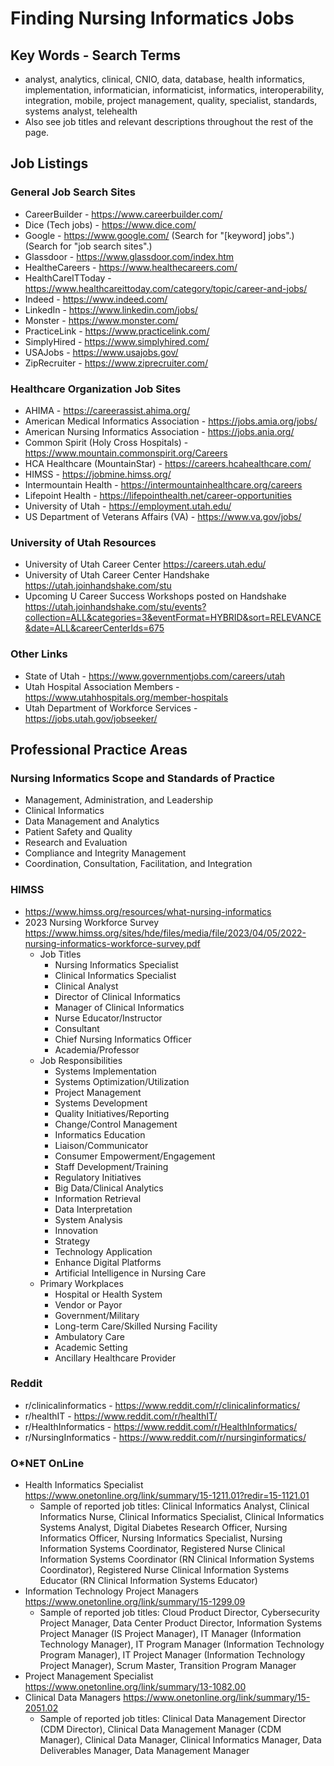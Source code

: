 # Finding Nursing Informatics Jobs

## Key Words - Search Terms

* analyst, analytics, clinical, CNIO, data, database, health informatics, implementation, informatician, informaticist, informatics, interoperability, integration, mobile, project management, quality, specialist, standards, systems analyst, telehealth
* Also see job titles and relevant descriptions throughout the rest of the page.

## Job Listings

### General Job Search Sites

* CareerBuilder - https://www.careerbuilder.com/
* Dice (Tech jobs) - https://www.dice.com/
* Google - https://www.google.com/ (Search for "[keyword] jobs".) (Search for "job search sites".)
* Glassdoor - https://www.glassdoor.com/index.htm
* HealtheCareers - https://www.healthecareers.com/
* HealthCareITToday - https://www.healthcareittoday.com/category/topic/career-and-jobs/
* Indeed - https://www.indeed.com/
* LinkedIn - https://www.linkedin.com/jobs/
* Monster - https://www.monster.com/
* PracticeLink - https://www.practicelink.com/
* SimplyHired - https://www.simplyhired.com/
* USAJobs - https://www.usajobs.gov/
* ZipRecruiter - https://www.ziprecruiter.com/

### Healthcare Organization Job Sites

* AHIMA - https://careerassist.ahima.org/
* American Medical Informatics Association - https://jobs.amia.org/jobs/
* American Nursing Informatics Association - https://jobs.ania.org/
* Common Spirit (Holy Cross Hospitals) - https://www.mountain.commonspirit.org/Careers
* HCA Healthcare (MountainStar) - https://careers.hcahealthcare.com/
* HIMSS - https://jobmine.himss.org/
* Intermountain Health - https://intermountainhealthcare.org/careers
* Lifepoint Health - https://lifepointhealth.net/career-opportunities
* University of Utah - https://employment.utah.edu/
* US Department of Veterans Affairs (VA) - https://www.va.gov/jobs/


### University of Utah Resources

* University of Utah Career Center https://careers.utah.edu/
* University of Utah Career Center Handshake https://utah.joinhandshake.com/stu
* Upcoming U Career Success Workshops posted on Handshake https://utah.joinhandshake.com/stu/events?collection=ALL&categories=3&eventFormat=HYBRID&sort=RELEVANCE&date=ALL&careerCenterIds=675

### Other Links

* State of Utah - https://www.governmentjobs.com/careers/utah
* Utah Hospital Association Members - https://www.utahhospitals.org/member-hospitals
* Utah Department of Workforce Services - https://jobs.utah.gov/jobseeker/

## Professional Practice Areas

### Nursing Informatics Scope and Standards of Practice

* Management, Administration, and Leadership
* Clinical Informatics
* Data Management and Analytics
* Patient Safety and Quality
* Research and Evaluation
* Compliance and Integrity Management
* Coordination, Consultation, Facilitation, and Integration

### HIMSS

* https://www.himss.org/resources/what-nursing-informatics
* 2023 Nursing Workforce Survey https://www.himss.org/sites/hde/files/media/file/2023/04/05/2022-nursing-informatics-workforce-survey.pdf
  * Job Titles
    * Nursing Informatics Specialist
    * Clinical Informatics Specialist
    * Clinical Analyst
    * Director of Clinical Informatics
    * Manager of Clinical Informatics
    * Nurse Educator/Instructor
    * Consultant
    * Chief Nursing Informatics Officer
    * Academia/Professor
  * Job Responsibilities
    * Systems Implementation
    * Systems Optimization/Utilization
    * Project Management
    * Systems Development
    * Quality Initiatives/Reporting
    * Change/Control Management
    * Informatics Education
    * Liaison/Communicator
    * Consumer Empowerment/Engagement
    * Staff Development/Training
    * Regulatory Initiatives
    * Big Data/Clinical Analytics
    * Information Retrieval
    * Data Interpretation
    * System Analysis
    * Innovation
    * Strategy
    * Technology Application
    * Enhance Digital Platforms
    * Artificial Intelligence in Nursing Care
  * Primary Workplaces
    * Hospital or Health System
    * Vendor or Payor
    * Government/Military
    * Long-term Care/Skilled Nursing Facility
    * Ambulatory Care
    * Academic Setting
    * Ancillary Healthcare Provider

### Reddit

* r/clinicalinformatics - https://www.reddit.com/r/clinicalinformatics/
* r/healthIT - https://www.reddit.com/r/healthIT/
* r/HealthInformatics - https://www.reddit.com/r/HealthInformatics/
* r/NursingInformatics - https://www.reddit.com/r/nursinginformatics/
   
### O*NET OnLine

* Health Informatics Specialist https://www.onetonline.org/link/summary/15-1211.01?redir=15-1121.01
  * Sample of reported job titles: Clinical Informatics Analyst, Clinical Informatics Nurse, Clinical Informatics Specialist, Clinical Informatics Systems Analyst, Digital Diabetes Research Officer, Nursing Informatics Officer, Nursing Informatics Specialist, Nursing Information Systems Coordinator, Registered Nurse Clinical Information Systems Coordinator (RN Clinical Information Systems Coordinator), Registered Nurse Clinical Information Systems Educator (RN Clinical Information Systems Educator)
* Information Technology Project Managers https://www.onetonline.org/link/summary/15-1299.09
  * Sample of reported job titles: Cloud Product Director, Cybersecurity Project Manager, Data Center Product Director, Information Systems Project Manager (IS Project Manager), IT Manager (Information Technology Manager), IT Program Manager (Information Technology Program Manager), IT Project Manager (Information Technology Project Manager), Scrum Master, Transition Program Manager
* Project Management Specialist https://www.onetonline.org/link/summary/13-1082.00
* Clinical Data Managers https://www.onetonline.org/link/summary/15-2051.02
  * Sample of reported job titles: Clinical Data Management Director (CDM Director), Clinical Data Management Manager (CDM Manager), Clinical Data Manager, Clinical Informatics Manager, Data Deliverables Manager, Data Management Manager

